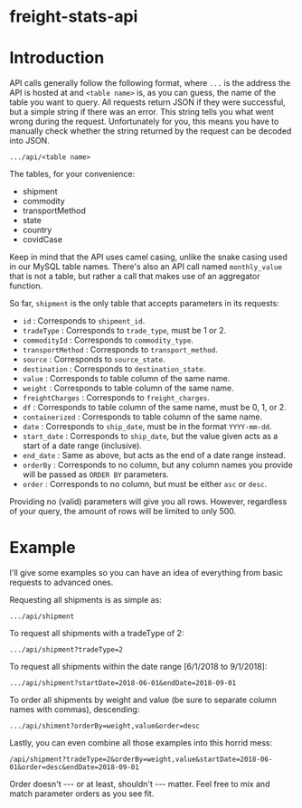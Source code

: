 # freight-stats-api

# Introduction

API calls generally follow the following format, where `...` is the address the API is hosted at and `<table name>` is,
as you can guess, the name of the table you want to query. All requests return JSON if they were successful, but a
simple string if there was an error. This string tells you what went wrong during the request. Unfortunately for you,
this means you have to manually check whether the string returned by the request can be decoded into JSON.
```
.../api/<table name>
```

The tables, for your convenience:

- shipment
- commodity
- transportMethod
- state
- country
- covidCase

Keep in mind that the API uses camel casing, unlike the snake casing used in our MySQL table names. There's also an API
call named `monthly_value` that is not a table, but rather a call that makes use of an aggregator function.
  
So far, `shipment` is the only table that accepts parameters in its requests:

- `id` : Corresponds to `shipment_id`.
- `tradeType` : Corresponds to `trade_type`, must be 1 or 2.
- `commodityId` : Corresponds to `commodity_type`.
- `transportMethod` : Corresponds to `transport_method`.
- `source` : Corresponds to `source_state`.
- `destination` : Corresponds to `destination_state`.
- `value` : Corresponds to table column of the same name.
- `weight` : Corresponds to table column of the same name.
- `freightCharges` : Corresponds to `freight_charges`.
- `df` : Corresponds to table column of the same name, must be 0, 1, or 2.
- `containerized` : Corresponds to table column of the same name.
- `date` : Corresponds to `ship_date`, must be in the format `YYYY-mm-dd`.
- `start_date` : Corresponds to `ship_date`, but the value given acts as a start of a date range (inclusive).
- `end_date` : Same as above, but acts as the end of a date range instead.
- `orderBy` : Corresponds to no column, but any column names you provide will be passed as `ORDER BY` parameters.
- `order` : Corresponds to no column, but must be either `asc` or `desc`.

Providing no (valid) parameters will give you all rows. However, regardless of your query, the amount of rows will be
limited to only 500.

# Example
I'll give some examples so you can have an idea of everything from basic requests to advanced ones.

Requesting all shipments is as simple as:
```
.../api/shipment
```

To request all shipments with a tradeType of 2:
```
.../api/shipment?tradeType=2
```

To request all shipments within the date range \[6/1/2018 to 9/1/2018\]:
```
.../api/shipment?startDate=2018-06-01&endDate=2018-09-01
```

To order all shipments by weight and value (be sure to separate column names with commas), descending:
```
.../api/shiment?orderBy=weight,value&order=desc
```

Lastly, you can even combine all those examples into this horrid mess:
```
/api/shipment?tradeType=2&orderBy=weight,value&startDate=2018-06-01&order=desc&endDate=2018-09-01
```
Order doesn't --- or at least, shouldn't --- matter. Feel free to mix and match parameter orders as you see fit.